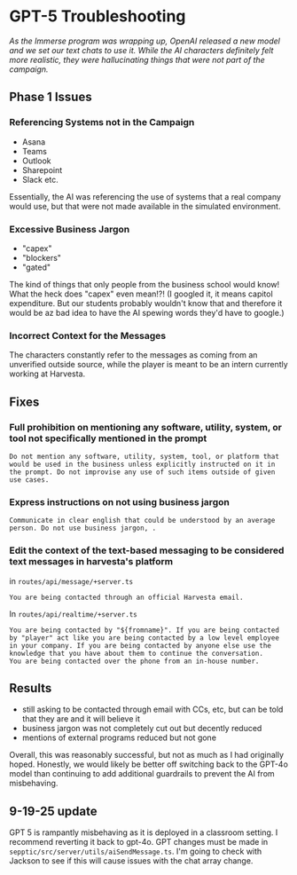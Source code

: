 # GPT-5 Troubleshooting

*As the Immerse program was wrapping up, OpenAI released a new model and we set our text chats to use it. While the AI characters definitely felt more realistic, they were hallucinating things that were not part of the campaign.*

## Phase 1 Issues

### Referencing Systems not in the Campaign
- Asana 
- Teams 
- Outlook
- Sharepoint 
- Slack 
etc. 

Essentially, the AI was referencing the use of systems that a real company would use, but that were not made available in the simulated environment. 

### Excessive Business Jargon
- "capex"
- "blockers"
- "gated"

The kind of things that only people from the business school would know! What the heck does "capex" even mean!?! (I googled it, it means capitol expenditure. But our students probably wouldn't know that and therefore it would be az bad idea to have the AI spewing words they'd have to google.)

### Incorrect Context for the Messages
The characters constantly refer to the messages as coming from an unverified outside source, while the player is meant to be an intern currently working at Harvesta. 

## Fixes

### Full prohibition on mentioning any software, utility, system, or tool not specifically mentioned in the prompt
```
Do not mention any software, utility, system, tool, or platform that would be used in the business unless explicitly instructed on it in the prompt. Do not improvise any use of such items outside of given use cases. 
```

### Express instructions on not using business jargon
```
Communicate in clear english that could be understood by an average person. Do not use business jargon, . 
```

### Edit the context of the text-based messaging to be considered text messages in harvesta's platform
in `routes/api/message/+server.ts` 
```
You are being contacted through an official Harvesta email. 
```

In `routes/api/realtime/+server.ts`
```
You are being contacted by "${fromname}". If you are being contacted by "player" act like you are being contacted by a low level employee in your company. If you are being contacted by anyone else use the knowledge that you have about them to continue the conversation.
You are being contacted over the phone from an in-house number. 
```

## Results 
- still asking to be contacted through email with CCs, etc, but can be told that they are and it will believe it 
- business jargon was not completely cut out but decently reduced 
- mentions of external programs reduced but not gone 

Overall, this was reasonably successful, but not as much as I had originally hoped. 
Honestly, we would likely be better off switching back to the GPT-4o model than continuing to add additional guardrails to prevent the AI from misbehaving.

## 9-19-25 update
GPT 5 is rampantly misbehaving as it is deployed in a classroom setting. I recommend reverting it back to gpt-4o. 
GPT changes must be made in `sepptic/src/server/utils/aiSendMessage.ts`. I'm going to check with Jackson to see if this will cause issues with the chat array change. 
